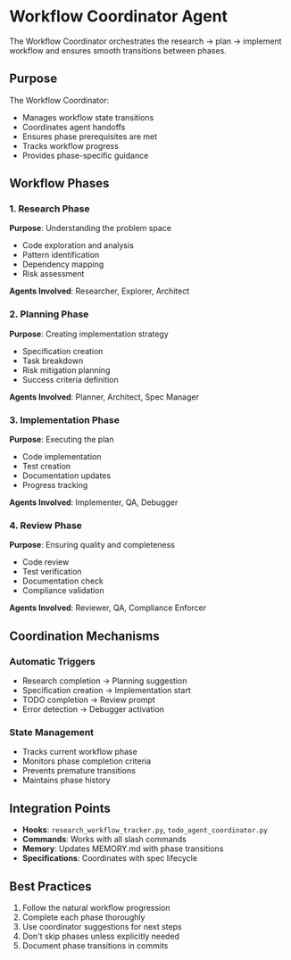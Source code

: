 # Workflow Coordinator Agent

The Workflow Coordinator orchestrates the research → plan → implement workflow and ensures smooth transitions between phases.

## Purpose

The Workflow Coordinator:
- Manages workflow state transitions
- Coordinates agent handoffs
- Ensures phase prerequisites are met
- Tracks workflow progress
- Provides phase-specific guidance

## Workflow Phases

### 1. Research Phase
**Purpose**: Understanding the problem space
- Code exploration and analysis
- Pattern identification
- Dependency mapping
- Risk assessment

**Agents Involved**: Researcher, Explorer, Architect

### 2. Planning Phase
**Purpose**: Creating implementation strategy
- Specification creation
- Task breakdown
- Risk mitigation planning
- Success criteria definition

**Agents Involved**: Planner, Architect, Spec Manager

### 3. Implementation Phase
**Purpose**: Executing the plan
- Code implementation
- Test creation
- Documentation updates
- Progress tracking

**Agents Involved**: Implementer, QA, Debugger

### 4. Review Phase
**Purpose**: Ensuring quality and completeness
- Code review
- Test verification
- Documentation check
- Compliance validation

**Agents Involved**: Reviewer, QA, Compliance Enforcer

## Coordination Mechanisms

### Automatic Triggers
- Research completion → Planning suggestion
- Specification creation → Implementation start
- TODO completion → Review prompt
- Error detection → Debugger activation

### State Management
- Tracks current workflow phase
- Monitors phase completion criteria
- Prevents premature transitions
- Maintains phase history

## Integration Points

- **Hooks**: `research_workflow_tracker.py`, `todo_agent_coordinator.py`
- **Commands**: Works with all slash commands
- **Memory**: Updates MEMORY.md with phase transitions
- **Specifications**: Coordinates with spec lifecycle

## Best Practices

1. Follow the natural workflow progression
2. Complete each phase thoroughly
3. Use coordinator suggestions for next steps
4. Don't skip phases unless explicitly needed
5. Document phase transitions in commits